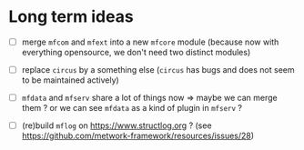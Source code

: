 # Long term ideas

- [ ] merge `mfcom` and `mfext` into a new `mfcore` module 
(because now with everything opensource, we don't need two distinct modules)
- [ ] replace `circus` by a something else (`circus` has bugs and does not seem to be maintained actively)
- [ ] `mfdata` and `mfserv` share a lot of things now => maybe we can merge them ? or we can see `mfdata` as a kind of plugin in `mfserv` ?
- [ ] (re)build `mflog` on https://www.structlog.org ? (see https://github.com/metwork-framework/resources/issues/28)


